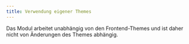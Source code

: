 ```yaml
---
title: Verwendung eigener Themes
---
```


Das Modul arbeitet unabhängig von den Frontend-Themes und ist daher nicht von Änderungen des Themes abhängig.